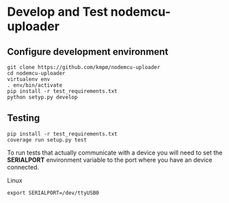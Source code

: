 Develop and Test nodemcu-uploader
=================================

Configure development environment
-------
```
git clone https://github.com/kmpm/nodemcu-uploader
cd nodemcu-uploader
virtualenv env
. env/bin/activate
pip install -r test_requirements.txt
python setyp.py develop
```



Testing
-------
```
pip install -r test_requirements.txt
coverage run setup.py test
```

To run tests that actually communicate with a device you
will need to set the __SERIALPORT__ environment variable
to the port where you have an device connected.

Linux
```
export SERIALPORT=/dev/ttyUSB0
```


